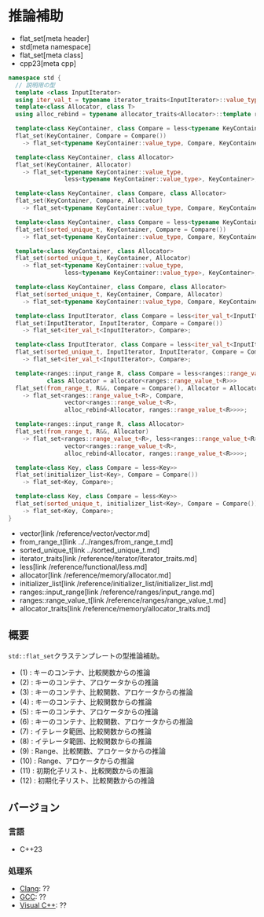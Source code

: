 # 推論補助
* flat_set[meta header]
* std[meta namespace]
* flat_set[meta class]
* cpp23[meta cpp]

```cpp
namespace std {
  // 説明用の型
  template <class InputIterator>
  using iter_val_t = typename iterator_traits<InputIterator>::value_type;
  template<class Allocator, class T>
  using alloc_rebind = typename allocator_traits<Allocator>::template rebind_alloc<T>;

  template<class KeyContainer, class Compare = less<typename KeyContainer::value_type>>
  flat_set(KeyContainer, Compare = Compare())
    -> flat_set<typename KeyContainer::value_type, Compare, KeyContainer>;              // (1)

  template<class KeyContainer, class Allocator>
  flat_set(KeyContainer, Allocator)
    -> flat_set<typename KeyContainer::value_type,
                less<typename KeyContainer::value_type>, KeyContainer>;                 // (2)

  template<class KeyContainer, class Compare, class Allocator>
  flat_set(KeyContainer, Compare, Allocator)
    -> flat_set<typename KeyContainer::value_type, Compare, KeyContainer>;              // (3)

  template<class KeyContainer, class Compare = less<typename KeyContainer::value_type>>
  flat_set(sorted_unique_t, KeyContainer, Compare = Compare())
    -> flat_set<typename KeyContainer::value_type, Compare, KeyContainer>;              // (4)

  template<class KeyContainer, class Allocator>
  flat_set(sorted_unique_t, KeyContainer, Allocator)
    -> flat_set<typename KeyContainer::value_type,
                less<typename KeyContainer::value_type>, KeyContainer>;                 // (5)

  template<class KeyContainer, class Compare, class Allocator>
  flat_set(sorted_unique_t, KeyContainer, Compare, Allocator)
    -> flat_set<typename KeyContainer::value_type, Compare, KeyContainer>;              // (6)

  template<class InputIterator, class Compare = less<iter_val_t<InputIterator>>>
  flat_set(InputIterator, InputIterator, Compare = Compare())
    -> flat_set<iter_val_t<InputIterator>, Compare>;                                    // (7)

  template<class InputIterator, class Compare = less<iter_val_t<InputIterator>>>
  flat_set(sorted_unique_t, InputIterator, InputIterator, Compare = Compare())
    -> flat_set<iter_val_t<InputIterator>, Compare>;                                    // (8)

  template<ranges::input_range R, class Compare = less<ranges::range_value_t<R>>,
           class Allocator = allocator<ranges::range_value_t<R>>>
  flat_set(from_range_t, R&&, Compare = Compare(), Allocator = Allocator())
    -> flat_set<ranges::range_value_t<R>, Compare,
                vector<ranges::range_value_t<R>,
                alloc_rebind<Allocator, ranges::range_value_t<R>>>>;                    // (9)

  template<ranges::input_range R, class Allocator>
  flat_set(from_range_t, R&&, Allocator)
    -> flat_set<ranges::range_value_t<R>, less<ranges::range_value_t<R>>,
                vector<ranges::range_value_t<R>,
                alloc_rebind<Allocator, ranges::range_value_t<R>>>>;                    // (10)

  template<class Key, class Compare = less<Key>>
  flat_set(initializer_list<Key>, Compare = Compare())
    -> flat_set<Key, Compare>;                                                          // (11)

  template<class Key, class Compare = less<Key>>
  flat_set(sorted_unique_t, initializer_list<Key>, Compare = Compare())
    -> flat_set<Key, Compare>;                                                          // (12)
}
```
* vector[link /reference/vector/vector.md]
* from_range_t[link ../../ranges/from_range_t.md]
* sorted_unique_t[link ../sorted_unique_t.md]
* iterator_traits[link /reference/iterator/iterator_traits.md]
* less[link /reference/functional/less.md]
* allocator[link /reference/memory/allocator.md]
* initializer_list[link /reference/initializer_list/initializer_list.md]
* ranges::input_range[link /reference/ranges/input_range.md]
* ranges::range_value_t[link /reference/ranges/range_value_t.md]
* allocator_traits[link /reference/memory/allocator_traits.md]


## 概要
`std::flat_set`クラステンプレートの型推論補助。

- (1) : キーのコンテナ、比較関数からの推論
- (2) : キーのコンテナ、アロケータからの推論
- (3) : キーのコンテナ、比較関数、アロケータからの推論
- (4) : キーのコンテナ、比較関数からの推論
- (5) : キーのコンテナ、アロケータからの推論
- (6) : キーのコンテナ、比較関数、アロケータからの推論
- (7) : イテレータ範囲、比較関数からの推論
- (8) : イテレータ範囲、比較関数からの推論
- (9) : Range、比較関数、アロケータからの推論
- (10) : Range、アロケータからの推論
- (11) : 初期化子リスト、比較関数からの推論
- (12) : 初期化子リスト、比較関数からの推論


## バージョン
### 言語
- C++23

### 処理系
- [Clang](/implementation.md#clang): ??
- [GCC](/implementation.md#gcc): ??
- [Visual C++](/implementation.md#visual_cpp): ??
